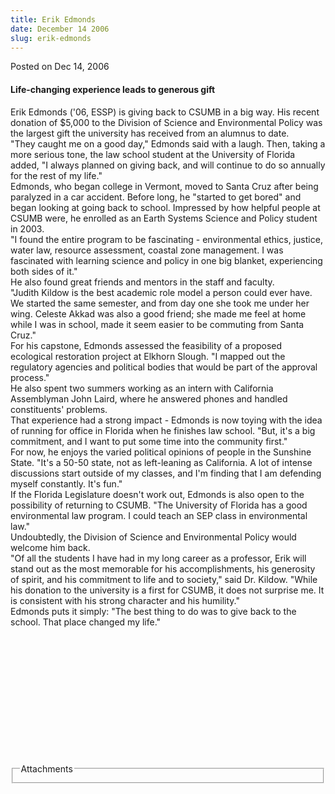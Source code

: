 ```yaml
---
title: Erik Edmonds
date: December 14 2006
slug: erik-edmonds
---
```





<span class="date">Posted on Dec 14, 2006    </span>
<h4>Life-changing experience leads to generous gift</h4>
<p>Erik Edmonds (&apos;06, ESSP) is giving back to CSUMB in a big way.
His recent donation of $5,000 to the Division of Science and
Environmental Policy was the largest gift the university has
received from an alumnus to date.<br>
&quot;They caught me on a good day,&quot; Edmonds said with a laugh. Then,
taking a more serious tone, the law school student at the
University of Florida added, &quot;I always planned on giving back, and
will continue to do so annually for the rest of my life.&quot;<br>
Edmonds, who began college in Vermont, moved to Santa Cruz after
being paralyzed in a car accident. Before long, he &quot;started to get
bored&quot; and began looking at going back to school. Impressed by how
helpful people at CSUMB were, he enrolled as an Earth Systems
Science and Policy student in 2003.<br>
&quot;I found the entire program to be fascinating - environmental
ethics, justice, water law, resource assessment, coastal zone
management. I was fascinated with learning science and policy in
one big blanket, experiencing both sides of it.&quot;<br>
He also found great friends and mentors in the staff and
faculty.<br>
&quot;Judith Kildow is the best academic role model a person could ever
have. We started the same semester, and from day one she took me
under her wing. Celeste Akkad was also a good friend; she made me
feel at home while I was in school, made it seem easier to be
commuting from Santa Cruz.&quot;<br>
For his capstone, Edmonds assessed the feasibility of a proposed
ecological restoration project at Elkhorn Slough. &quot;I mapped out the
regulatory agencies and political bodies that would be part of the
approval process.&quot;<br>
He also spent two summers working as an intern with California
Assemblyman John Laird, where he answered phones and handled
constituents&apos; problems.<br>
That experience had a strong impact - Edmonds is now toying with
the idea of running for office in Florida when he finishes law
school. &quot;But, it&apos;s a big commitment, and I want to put some time
into the community first.&quot;<br>
For now, he enjoys the varied political opinions of people in the
Sunshine State. &quot;It&apos;s a 50-50 state, not as left-leaning as
California. A lot of intense discussions start outside of my
classes, and I&apos;m finding that I am defending myself constantly.
It&apos;s fun.&quot;<br>
If the Florida Legislature doesn&apos;t work out, Edmonds is also open
to the possibility of returning to CSUMB. &quot;The University of
Florida has a good environmental law program. I could teach an SEP
class in environmental law.&quot;<br>
Undoubtedly, the Division of Science and Environmental Policy would
welcome him back.<br>
&quot;Of all the students I have had in my long career as a professor,
Erik will stand out as the most memorable for his accomplishments,
his generosity of spirit, and his commitment to life and to
society,&quot; said Dr. Kildow. &quot;While his donation to the university is
a first for CSUMB, it does not surprise me. It is consistent with
his strong character and his humility.&quot;<br>
Edmonds puts it simply: &quot;The best thing to do was to give back to
the school. That place changed my life.&quot;</br></br></br></br></br></br></br></br></br></br></br></br></br></p>
<fieldset class="fieldgroup group-attachments">
<legend>Attachments</legend>
<div class="field field-type-emvideo field-field-attach-video">
<div class="field-items">
<div class="field-item odd">
<div class="emvideo emvideo-video emvideo-"/>
</div>
</div>
</div>
</fieldset>






